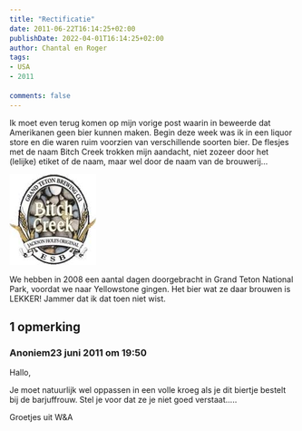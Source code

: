 ```yaml
---
title: "Rectificatie"
date: 2011-06-22T16:14:25+02:00
publishDate: 2022-04-01T16:14:25+02:00
author: Chantal en Roger
tags:
- USA
- 2011

comments: false
---
```


Ik moet even terug komen op mijn vorige post waarin in beweerde dat Amerikanen geen bier kunnen maken. Begin deze week was ik in een liquor store en die waren ruim voorzien van verschillende soorten bier. De flesjes met de naam Bitch Creek trokken mijn aandacht, niet zozeer door het (lelijke) etiket of de naam, maar wel door de naam van de brouwerij...

![Bitch Creek Beer](./images/images.jpeg)

We hebben in 2008 een aantal dagen doorgebracht in Grand Teton National Park, voordat we naar Yellowstone gingen. Het bier wat ze daar brouwen is LEKKER! Jammer dat ik dat toen niet wist.

## 1 opmerking

### Anoniem23 juni 2011 om 19:50

Hallo,

Je moet natuurlijk wel oppassen in een volle kroeg als je dit biertje bestelt bij de barjuffrouw. Stel je voor dat ze je niet goed verstaat.....

Groetjes uit W&A
